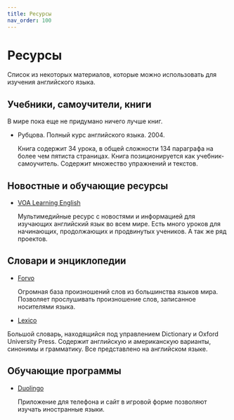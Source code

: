 ```yaml
---
title: Ресурсы
nav_order: 100
---
```


# Ресурсы

Список из некоторых материалов, которые можно использовать
для изучения английского языка.

## Учебники, самоучители, книги

В мире пока еще не придумано ничего лучше книг.

- Рубцова.  Полный курс английского языка. 2004.

  Книга содержит 34 урока, в общей сложности 134 параграфа на более
  чем пятиста страницах.  Книга позиционируется как
  учебник-самоучитель.  Содержит множество упражнений и текстов.

## Новостные и обучающие ресурсы

- [VOA Learning English](https://learningenglish.voanews.com/)

  Мультимедийные ресурс с новостями и информацией для изучающих
  английский язык во всем мире.  Есть много уроков для начинающих,
  продолжающих и продвинутых учеников.  А так же ряд проектов.

## Словари и энциклопедии

- [Forvo](https://forvo.com/)

  Огромная база произношений слов из большинства языков мира.
  Позволяет прослушивать произношение слов, записанное носителями
  языка.
  
- [Lexico](https://www.lexico.com/)

Большой словарь, находящийся под управлением Dictionary и Oxford
University Press.  Содержит английскую и американскую варианты,
синонимы и грамматику.  Все представлено на английском языке.

## Обучающие программы

- [Duolingo](https://www.duolingo.com/)

  Приложение для телефона и сайт в игровой форме позволяют изучать
  иностранные языки.
